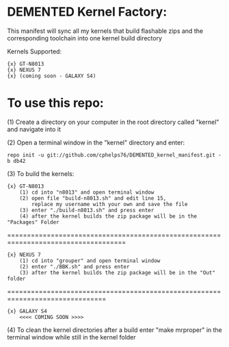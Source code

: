 DEMENTED Kernel Factory:
=========================

This manifest will sync all my kernels that build flashable zips and the corresponding toolchain into one kernel build directory

Kernels Supported:

    {x} GT-N8013
    {x} NEXUS 7
    {x} (coming soon - GALAXY S4)

To use this repo:
=================

(1) Create a directory on your computer in the root directory called "kernel" and navigate into it

(2) Open a terminal window in the "kernel" directory and enter:

    repo init -u git://github.com/cphelps76/DEMENTED_kernel_manifest.git -b db42

(3) To build the kernels:

    {x} GT-N8013
        (1) cd into "n8013" and open terminal window
        (2) open file "build-n8013.sh" and edit line 15,
            replace my username with your own and save the file
        (3) enter "./build-n8013.sh" and press enter
        (4) after the kernel builds the zip package will be in the "Packages" Folder
====================================================================================

    {x} NEXUS 7
        (1) cd into "grouper" and open terminal window
        (2) enter "./BBK.sh" and press enter
        (3) after the kernel builds the zip package will be in the "Out" folder
===============================================================================

    {x} GALAXY S4
        <<<< COMING SOON >>>>

(4) To clean the kernel directories after a build enter "make mrproper" in the terminal window while still in the kernel folder
